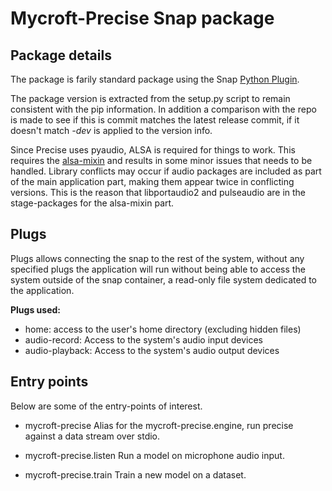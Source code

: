 # Mycroft-Precise Snap package

## Package details

The package is farily standard package using the Snap [Python Plugin](https://snapcraft.io/docs/python-plugin).

The package version is extracted from the setup.py script to remain consistent with the pip information. In addition a comparison with the repo is made to see if this is commit matches the latest release commit, if it doesn't match _-dev_ is applied to the version info.

Since Precise uses pyaudio, ALSA is required for things to work. This requires the [alsa-mixin](https://snapcraft-alsa.readthedocs.io/en/latest/snapcraft_usage.html) and results in some minor issues that needs to be handled. Library conflicts may occur if audio packages are included as part of the main application part, making them appear twice in conflicting versions. This is the reason that libportaudio2 and pulseaudio are in the stage-packages for the alsa-mixin part.

## Plugs
Plugs allows connecting the snap to the rest of the system, without any specified plugs the application will run without being able to access the system outside of the snap container, a read-only file system dedicated to the application.

**Plugs used:**
- home: access to the user's home directory (excluding hidden files)
- audio-record: Access to the system's audio input devices
- audio-playback: Access to the system's audio output devices

## Entry points
Below are some of the entry-points of interest.

- mycroft-precise
Alias for the mycroft-precise.engine, run precise against a data stream over stdio.

- mycroft-precise.listen
Run a model on microphone audio input.

- mycroft-precise.train
Train a new model on a dataset.
